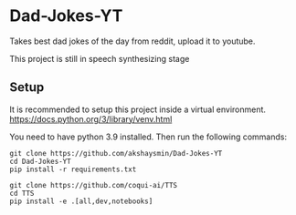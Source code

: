 # Dad-Jokes-YT
Takes best dad jokes of the day from reddit, upload it to youtube.

This project is still in speech synthesizing stage

## Setup
It is recommended to setup this project inside a virtual environment.
https://docs.python.org/3/library/venv.html

You need to have python 3.9 installed.
Then run the following commands:
```
git clone https://github.com/akshaysmin/Dad-Jokes-YT
cd Dad-Jokes-YT
pip install -r requirements.txt
```
```
git clone https://github.com/coqui-ai/TTS
cd TTS
pip install -e .[all,dev,notebooks]
```
